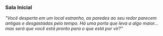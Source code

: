 ### **Sala Inicial**

_"Você desperta em um local estranho, as paredes ao seu redor parecem antigas e desgastadas pelo tempo. Há uma porta que leva a algo maior... mas será que você está pronto para o que está por vir?"_
